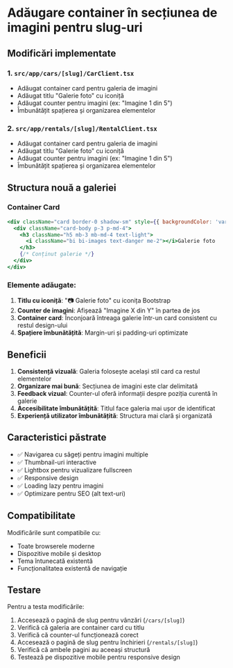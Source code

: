 # Adăugare container în secțiunea de imagini pentru slug-uri

## Modificări implementate

### 1. `src/app/cars/[slug]/CarClient.tsx`
- Adăugat container card pentru galeria de imagini
- Adăugat titlu "Galerie foto" cu iconiță
- Adăugat counter pentru imagini (ex: "Imagine 1 din 5")
- Îmbunătățit spațierea și organizarea elementelor

### 2. `src/app/rentals/[slug]/RentalClient.tsx`
- Adăugat container card pentru galeria de imagini
- Adăugat titlu "Galerie foto" cu iconiță
- Adăugat counter pentru imagini (ex: "Imagine 1 din 5")
- Îmbunătățit spațierea și organizarea elementelor

## Structura nouă a galeriei

### Container Card
```jsx
<div className="card border-0 shadow-sm" style={{ backgroundColor: 'var(--gray-900)', border: '1px solid var(--gray-800)' }}>
  <div className="card-body p-3 p-md-4">
    <h3 className="h5 mb-3 mb-md-4 text-light">
      <i className="bi bi-images text-danger me-2"></i>Galerie foto
    </h3>
    {/* Conținut galerie */}
  </div>
</div>
```

### Elemente adăugate:

1. **Titlu cu iconiță**: "📷 Galerie foto" cu iconița Bootstrap
2. **Counter de imagini**: Afișează "Imagine X din Y" în partea de jos
3. **Container card**: Înconjoară întreaga galerie într-un card consistent cu restul design-ului
4. **Spațiere îmbunătățită**: Margin-uri și padding-uri optimizate

## Beneficii

1. **Consistență vizuală**: Galeria folosește același stil card ca restul elementelor
2. **Organizare mai bună**: Secțiunea de imagini este clar delimitată
3. **Feedback vizual**: Counter-ul oferă informații despre poziția curentă în galerie
4. **Accesibilitate îmbunătățită**: Titlul face galeria mai ușor de identificat
5. **Experiență utilizator îmbunătățită**: Structura mai clară și organizată

## Caracteristici păstrate

- ✅ Navigarea cu săgeți pentru imagini multiple
- ✅ Thumbnail-uri interactive
- ✅ Lightbox pentru vizualizare fullscreen
- ✅ Responsive design
- ✅ Loading lazy pentru imagini
- ✅ Optimizare pentru SEO (alt text-uri)

## Compatibilitate

Modificările sunt compatibile cu:
- Toate browserele moderne
- Dispozitive mobile și desktop
- Tema întunecată existentă
- Funcționalitatea existentă de navigație

## Testare

Pentru a testa modificările:

1. Accesează o pagină de slug pentru vânzări (`/cars/[slug]`)
2. Verifică că galeria are container card cu titlu
3. Verifică că counter-ul funcționează corect
4. Accesează o pagină de slug pentru închirieri (`/rentals/[slug]`)
5. Verifică că ambele pagini au aceeași structură
6. Testează pe dispozitive mobile pentru responsive design 